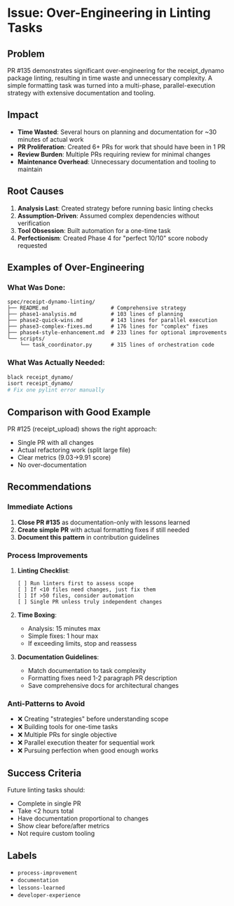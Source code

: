 # Issue: Over-Engineering in Linting Tasks

## Problem
PR #135 demonstrates significant over-engineering for the receipt_dynamo package linting, resulting in time waste and unnecessary complexity. A simple formatting task was turned into a multi-phase, parallel-execution strategy with extensive documentation and tooling.

## Impact
- **Time Wasted**: Several hours on planning and documentation for ~30 minutes of actual work
- **PR Proliferation**: Created 6+ PRs for work that should have been in 1 PR
- **Review Burden**: Multiple PRs requiring review for minimal changes
- **Maintenance Overhead**: Unnecessary documentation and tooling to maintain

## Root Causes
1. **Analysis Last**: Created strategy before running basic linting checks
2. **Assumption-Driven**: Assumed complex dependencies without verification
3. **Tool Obsession**: Built automation for a one-time task
4. **Perfectionism**: Created Phase 4 for "perfect 10/10" score nobody requested

## Examples of Over-Engineering

### What Was Done:
```
spec/receipt-dynamo-linting/
├── README.md                    # Comprehensive strategy
├── phase1-analysis.md           # 103 lines of planning
├── phase2-quick-wins.md         # 143 lines for parallel execution
├── phase3-complex-fixes.md      # 176 lines for "complex" fixes
├── phase4-style-enhancement.md  # 233 lines for optional improvements
└── scripts/
    └── task_coordinator.py      # 315 lines of orchestration code
```

### What Was Actually Needed:
```bash
black receipt_dynamo/
isort receipt_dynamo/
# Fix one pylint error manually
```

## Comparison with Good Example
PR #125 (receipt_upload) shows the right approach:
- Single PR with all changes
- Actual refactoring work (split large file)
- Clear metrics (9.03→9.91 score)
- No over-documentation

## Recommendations

### Immediate Actions
1. **Close PR #135** as documentation-only with lessons learned
2. **Create simple PR** with actual formatting fixes if still needed
3. **Document this pattern** in contribution guidelines

### Process Improvements
1. **Linting Checklist**:
   ```
   [ ] Run linters first to assess scope
   [ ] If <10 files need changes, just fix them
   [ ] If >50 files, consider automation
   [ ] Single PR unless truly independent changes
   ```

2. **Time Boxing**:
   - Analysis: 15 minutes max
   - Simple fixes: 1 hour max
   - If exceeding limits, stop and reassess

3. **Documentation Guidelines**:
   - Match documentation to task complexity
   - Formatting fixes need 1-2 paragraph PR description
   - Save comprehensive docs for architectural changes

### Anti-Patterns to Avoid
- ❌ Creating "strategies" before understanding scope
- ❌ Building tools for one-time tasks
- ❌ Multiple PRs for single objective
- ❌ Parallel execution theater for sequential work
- ❌ Pursuing perfection when good enough works

## Success Criteria
Future linting tasks should:
- Complete in single PR
- Take <2 hours total
- Have documentation proportional to changes
- Show clear before/after metrics
- Not require custom tooling

## Labels
- `process-improvement`
- `documentation`
- `lessons-learned`
- `developer-experience`
